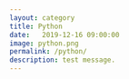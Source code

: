 ```yaml
---
layout: category
title: Python
date:   2019-12-16 09:00:00
image: python.png
permalink: /python/
description: test message.
---
```

